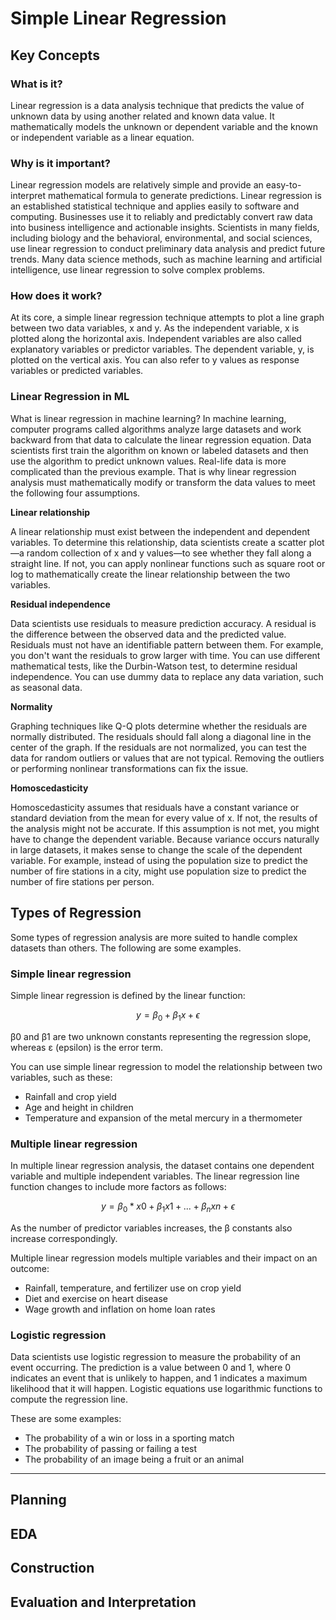 # Simple Linear Regression

## Key Concepts

### What is it?
Linear regression is a data analysis technique that predicts the value of unknown data by using another related and known data value. It mathematically models the unknown or dependent variable and the known or independent variable as a linear equation.

### Why is it important?
Linear regression models are relatively simple and provide an easy-to-interpret mathematical formula to generate predictions. Linear regression is an established statistical technique and applies easily to software and computing. Businesses use it to reliably and predictably convert raw data into business intelligence and actionable insights. Scientists in many fields, including biology and the behavioral, environmental, and social sciences, use linear regression to conduct preliminary data analysis and predict future trends. Many data science methods, such as machine learning and artificial intelligence, use linear regression to solve complex problems.

### How does it work?
At its core, a simple linear regression technique attempts to plot a line graph between two data variables, x and y. As the independent variable, x is plotted along the horizontal axis. Independent variables are also called explanatory variables or predictor variables. The dependent variable, y, is plotted on the vertical axis. You can also refer to y values as response variables or predicted variables.

### Linear Regression in ML
What is linear regression in machine learning?
In machine learning, computer programs called algorithms analyze large datasets and work backward from that data to calculate the linear regression equation. Data scientists first train the algorithm on known or labeled datasets and then use the algorithm to predict unknown values. Real-life data is more complicated than the previous example. That is why linear regression analysis must mathematically modify or transform the data values to meet the following four assumptions.

**Linear relationship**

A linear relationship must exist between the independent and dependent variables. To determine this relationship, data scientists create a scatter plot—a random collection of x and y values—to see whether they fall along a straight line. If not, you can apply nonlinear functions such as square root or log to mathematically create the linear relationship between the two variables.

**Residual independence**

Data scientists use residuals to measure prediction accuracy. A residual is the difference between the observed data and the predicted value. Residuals must not have an identifiable pattern between them. For example, you don't want the residuals to grow larger with time. You can use different mathematical tests, like the Durbin-Watson test, to determine residual independence. You can use dummy data to replace any data variation, such as seasonal data.

**Normality**

Graphing techniques like Q-Q plots determine whether the residuals are normally distributed. The residuals should fall along a diagonal line in the center of the graph. If the residuals are not normalized, you can test the data for random outliers or values that are not typical. Removing the outliers or performing nonlinear transformations can fix the issue.

**Homoscedasticity**

Homoscedasticity assumes that residuals have a constant variance or standard deviation from the mean for every value of x. If not, the results of the analysis might not be accurate. If this assumption is not met, you might have to change the dependent variable. Because variance occurs naturally in large datasets, it makes sense to change the scale of the dependent variable. For example, instead of using the population size to predict the number of fire stations in a city, might use population size to predict the number of fire stations per person.


## Types of Regression
Some types of regression analysis are more suited to handle complex datasets than others. The following are some examples.

### Simple linear regression
Simple linear regression is defined by the linear function:

$$y = \beta_0 + \beta_1 x + \epsilon$$

β0 and β1 are two unknown constants representing the regression slope, whereas ε (epsilon) is the error term.

You can use simple linear regression to model the relationship between two variables, such as these:

- Rainfall and crop yield
- Age and height in children
- Temperature and expansion of the metal mercury in a thermometer

### Multiple linear regression
In multiple linear regression analysis, the dataset contains one dependent variable and multiple independent variables. The linear regression line function changes to include more factors as follows:

$$y = \beta_0 * x0 + \beta_1 x1 +...+ \beta_n xn+ \epsilon$$


As the number of predictor variables increases, the β constants also increase correspondingly.

Multiple linear regression models multiple variables and their impact on an outcome:

- Rainfall, temperature, and fertilizer use on crop yield
- Diet and exercise on heart disease
- Wage growth and inflation on home loan rates

### Logistic regression
Data scientists use logistic regression to measure the probability of an event occurring. The prediction is a value between 0 and 1, where 0 indicates an event that is unlikely to happen, and 1 indicates a maximum likelihood that it will happen. Logistic equations use logarithmic functions to compute the regression line.

These are some examples:

- The probability of a win or loss in a sporting match
- The probability of passing or failing a test 
- The probability of an image being a fruit or an animal

--------

## Planning

## EDA

## Construction

## Evaluation and Interpretation

